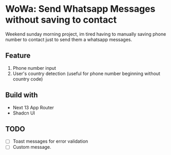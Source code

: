# WoWa: Send Whatsapp Messages without saving to contact

Weekend sunday morning project, im tired having to manually saving phone number to contact just to send them a whatsapp messages.

## Feature

1. Phone number input
2. User's country detection (useful for phone number beginning without country code)

## Build with

- Next 13 App Router
- Shadcn UI

## TODO

- [ ] Toast messages for error validation
- [ ] Custom message.
